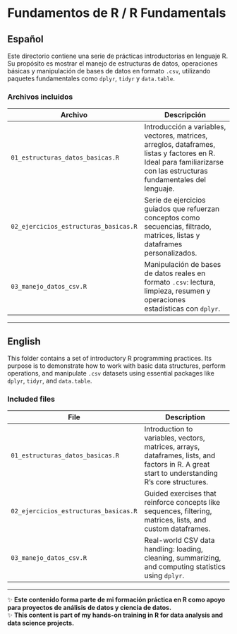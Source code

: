 # Fundamentos de R / R Fundamentals

##  Español

Este directorio contiene una serie de prácticas introductorias en lenguaje R. Su propósito es mostrar el manejo de estructuras de datos, operaciones básicas y manipulación de bases de datos en formato `.csv`, utilizando paquetes fundamentales como `dplyr`, `tidyr` y `data.table`.

### Archivos incluidos

| Archivo                          | Descripción                                                                 |
|----------------------------------|-----------------------------------------------------------------------------|
| `01_estructuras_datos_basicas.R` | Introducción a variables, vectores, matrices, arreglos, dataframes, listas y factores en R. Ideal para familiarizarse con las estructuras fundamentales del lenguaje. |
| `02_ejercicios_estructuras_basicas.R` | Serie de ejercicios guiados que refuerzan conceptos como secuencias, filtrado, matrices, listas y dataframes personalizados. |
| `03_manejo_datos_csv.R`          | Manipulación de bases de datos reales en formato `.csv`: lectura, limpieza, resumen y operaciones estadísticas con `dplyr`. |

---

##  English

This folder contains a set of introductory R programming practices. Its purpose is to demonstrate how to work with basic data structures, perform operations, and manipulate `.csv` datasets using essential packages like `dplyr`, `tidyr`, and `data.table`.

### Included files

| File                             | Description                                                                 |
|----------------------------------|-----------------------------------------------------------------------------|
| `01_estructuras_datos_basicas.R` | Introduction to variables, vectors, matrices, arrays, dataframes, lists, and factors in R. A great start to understanding R’s core structures. |
| `02_ejercicios_estructuras_basicas.R` | Guided exercises that reinforce concepts like sequences, filtering, matrices, lists, and custom dataframes. |
| `03_manejo_datos_csv.R`          | Real-world CSV data handling: loading, cleaning, summarizing, and computing statistics using `dplyr`. |

---

✨ **Este contenido forma parte de mi formación práctica en R como apoyo para proyectos de análisis de datos y ciencia de datos.**  
✨ **This content is part of my hands-on training in R for data analysis and data science projects.**
